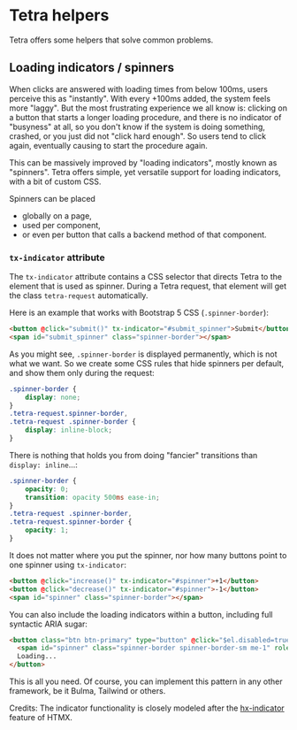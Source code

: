 # Tetra helpers


Tetra offers some helpers that solve common problems.


## Loading indicators / spinners

When clicks are answered with loading times from below 100ms, users perceive this as "instantly". With every +100ms added, the system feels more "laggy". But the most frustrating experience we all know is: clicking on a button that starts a longer loading procedure, and there is no indicator of "busyness" at all, so you don't know if the system is doing something, crashed, or you just did not "click hard enough". So users tend to click again, eventually causing to start the procedure again.

This can be massively improved by "loading indicators", mostly known as "spinners". Tetra offers simple, yet versatile support for loading indicators, with a bit of custom CSS.

Spinners can be placed 

* globally on a page,
* used per component, 
* or even per button that calls a backend method of that component.

### `tx-indicator` attribute

The `tx-indicator` attribute contains a CSS selector that directs Tetra to the element that is used as spinner. During a Tetra request, that element will get the class `tetra-request` automatically.

Here is an example that works with Bootstrap 5 CSS (`.spinner-border`):

```html
<button @click="submit()" tx-indicator="#submit_spinner">Submit</button>
<span id="submit_spinner" class="spinner-border"></span>
```

As you might see, `.spinner-border` is displayed permanently, which is not what we want. So we create some CSS rules that hide spinners per default, and show them only during the request:

```css
.spinner-border {
    display: none;
}
.tetra-request.spinner-border,
.tetra-request .spinner-border {
    display: inline-block;
}
```

There is nothing that holds you from doing "fancier" transitions than `display: inline`...:

```css
.spinner-border {
    opacity: 0;
    transition: opacity 500ms ease-in;
}
.tetra-request .spinner-border, 
.tetra-request.spinner-border {
    opacity: 1;
}
```

It does not matter where you put the spinner, nor how many buttons point to one spinner using `tx-indicator`:

```html
<button @click="increase()" tx-indicator="#spinner">+1</button>
<button @click="decrease()" tx-indicator="#spinner">-1</button>
<span id="spinner" class="spinner-border"></span>
```

You can also include the loading indicators within a button, including full syntactic ARIA sugar:

```html
<button class="btn btn-primary" type="button" @click="$el.disabled=true; foo()" tx-indicator="#spinner">
  <span id="spinner" class="spinner-border spinner-border-sm me-1" role="status" aria-hidden="true"></span>
  Loading...
</button>
```

This is all you need. Of course, you can implement this pattern in any other framework, be it Bulma, Tailwind or others.


Credits: The indicator functionality is closely modeled after the [hx-indicator](https://htmx.org/attributes/hx-indicator/) feature of HTMX.
